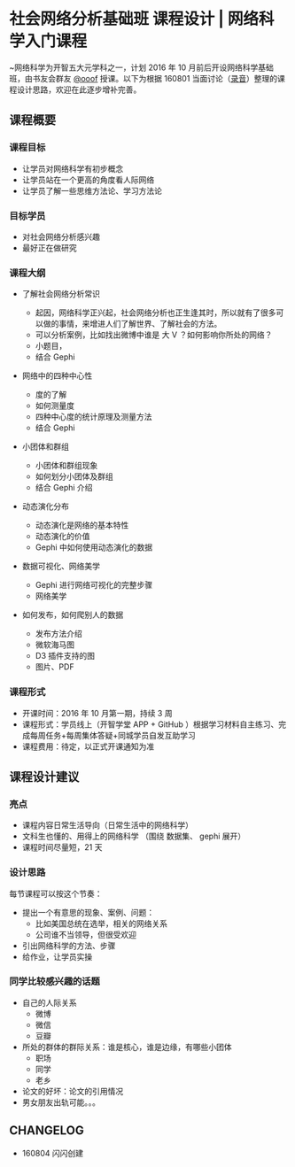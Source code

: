 # 社会网络分析基础班 课程设计 | 网络科学入门课程

~网络科学为开智五大元学科之一，计划 2016 年 10 月前后开设网络科学基础班，由书友会群友 [@ooof](https://github.com/ooof) 授课。以下为根据 160801 当面讨论（[录音](http://recinbox.openspeech.cn/recinboxaudio/out/tag/651b1049ad71438d945d9278fb9bc39b)）整理的课程设计思路，欢迎在此逐步增补完善。

## 课程概要

### 课程目标

- 让学员对网络科学有初步概念
- 让学员站在一个更高的角度看人际网络
- 让学员了解一些思维方法论、学习方法论

### 目标学员

- 对社会网络分析感兴趣
- 最好正在做研究

### 课程大纲


- 了解社会网络分析常识
	- 起因，网络科学正兴起，社会网络分析也正生逢其时，所以就有了很多可以做的事情，来增进人们了解世界、了解社会的方法。
	- 可以分析案例，比如找出微博中谁是 大 V ？如何影响你所处的网络？
	- 小题目，
	- 结合 Gephi

- 网络中的四种中心性
	- 度的了解
	- 如何测量度
	- 四种中心度的统计原理及测量方法
	- 结合 Gephi 

- 小团体和群组
	- 小团体和群组现象
	- 如何划分小团体及群组
	- 结合 Gephi 介绍	


- 动态演化分布
	- 动态演化是网络的基本特性
	- 动态演化的价值
	- Gephi 中如何使用动态演化的数据
- 数据可视化、网络美学
	- Gephi 进行网络可视化的完整步骤
	- 网络美学
- 如何发布，如何爬别人的数据
	- 发布方法介绍
	- 微软海马图
	- D3 插件支持的图
	- 图片、PDF 


### 课程形式

* 开课时间：2016 年 10 月第一期，持续 3 周
* 课程形式：学员线上（开智学堂 APP + GitHub ）根据学习材料自主练习、完成每周任务+每周集体答疑+同城学员自发互助学习
* 课程费用：待定，以正式开课通知为准


## 课程设计建议

### 亮点 


- 课程内容日常生活导向（日常生活中的网络科学）
- 文科生也懂的、用得上的网络科学 （围绕 数据集、 gephi 展开）
- 课程时间尽量短，21 天

### 设计思路

每节课程可以按这个节奏：

- 提出一个有意思的现象、案例、问题：
  - 比如美国总统在选举，相关的网络关系
  - 公司谁不当领导，但很受欢迎
- 引出网络科学的方法、步骤
- 给作业，让学员实操

### 同学比较感兴趣的话题


- 自己的人际关系
  - 微博
  - 微信
  - 豆瓣
- 所处的群体的群际关系：谁是核心，谁是边缘，有哪些小团体
  - 职场
  - 同学
  - 老乡
- 论文的好坏：论文的引用情况
- 男女朋友出轨可能。。。





## CHANGELOG 

- 160804 闪闪创建
 

